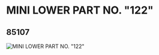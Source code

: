# MINI LOWER PART NO. "122"
## 85107
![MINI LOWER PART NO. "122"](https://lc-www-live-s.legocdn.com/media/bricks/5/2/4542552.jpg)